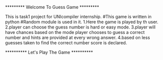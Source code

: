 ********* Welcome To Guess Game *********

This is task1 project for UNIcompiler internship. #This game is written in python #Random module is used in it.
1.Here the game is played by th user.
2.player can choose the guess number is hard or easy mode.
3.player will have chances based on the mode player chooses to guess a correct number and hints are provided at every wrong answer.
4.based on less guesses taken to find the correct number score is declared.

********** Let's Play The Game **********
